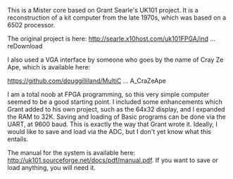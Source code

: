 This is a Mister core based on Grant Searle's UK101 project. It is a reconstruction of a kit computer from the late 1970s, which was based on a 6502 processor.

The original project is here: http://searle.x10host.com/uk101FPGA/ind ... reDownload

I also used a VGA interface by someone who goes by the name of Cray Ze Ape, which is available here:

https://github.com/douggilliland/MultiC ... A_CraZeApe

I am a total noob at FPGA programming, so this very simple computer seemed to be a good starting point. I included some enhancements which Grant added to his own project, such as the 64x32 display, and I expanded the RAM to 32K. Saving and loading of Basic programs can be done via the UART, at 9600 baud. This is exactly the way that Grant wrote it. Ideally, I would like to save and load via the ADC, but I don't yet know what this entails.

The manual for the system is available here: http://uk101.sourceforge.net/docs/pdf/manual.pdf. If you want to save or load anything, you will need it.
